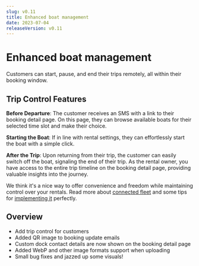 ```yaml
---
slug: v0.11
title: Enhanced boat management
date: 2023-07-04
releaseVersion: v0.11
---
```


# Enhanced boat management

Customers can start, pause, and end their trips remotely, all within their booking window.

## Trip Control Features

**Before Departure**: The customer receives an SMS with a link to their booking detail page. On this page, they can browse available boats for their selected time slot and make their choice.

**Starting the Boat**: If in line with rental settings, they can effortlessly start the boat with a simple click.

**After the Trip**: Upon returning from their trip, the customer can easily switch off the boat, signaling the end of their trip. As the rental owner, you have access to the entire trip timeline on the booking detail page, providing valuable insights into the journey.

We think it's a nice way to offer convenience and freedom while maintaining control over your rentals. Read more about [connected fleet](https://support.letsbook.app/article/138-connected-fleet) and some tips for [implementing it](https://support.letsbook.app/article/140-get-started-with-connected-fleet) perfectly.

## Overview

- Add trip control for customers
- Added QR image to booking update emails
- Custom dock contact details are now shown on the booking detail page
- Added WebP and other image formats support when uploading
- Small bug fixes and jazzed up some visuals!
